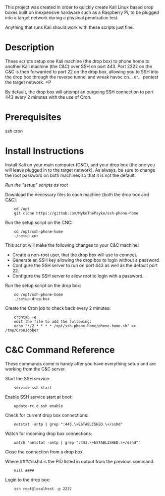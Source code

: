 This project was created in order to quickly create Kali Linux based drop boxes
built on inexpensive hardware such as a Raspberry Pi, to be plugged into a
target network during a physical penetration test.

Anything that runs Kali should work with these scripts just fine.


Description
===========
These scripts setup one Kali machine (the drop box) to phone home to another
Kali machine (the C&C) over SSH on port 443. Port 2222 on the C&C is then
forwarded to port 22 on the drop box, allowing you to SSH into the drop box 
through the reverse tunnel and wreak havoc on... er... pentest the target 
network. =P

By default, the drop box will attempt an outgoing SSH connection to port 443
every 2 minutes with the use of Cron.

Prerequisites
=============
ssh
cron

Install Instructions
====================
Install Kali on your main computer (C&C), and your drop box (the one you will
leave plugged in to the target network). As always, be sure to change the root
password on both machines so that it is not the default.

*Run the "setup" scripts as root*

Download the necessary files to each machine (both the drop box and C&C).

		cd /opt
		git clone https://github.com/MykoThePsyko/ssh-phone-home

Run the setup script on the CNC:
        
        cd /opt/ssh-phone-home
        ./setup-cnc

This script will make the following changes to your C&C machine:

* Create a non-root user, that the drop box will use to connect.
* Generate an SSH key allowing the drop box to login without a password.
* Configure the SSH server to run on port 443 as well as the default port 22.
* Configure the SSH server to allow root to login with a password.

Run the setup script on the drop box:
		
		cd /opt/ssh-phone-home
		./setup-drop-box

Create the Cron job to check back every 2 minutes:

		crontab -e
		edit the file to add the following: 
		echo "*/2 * * * * /opt/ssh-phone-home/phone-home.sh" >> /tmp/CronJobber


C&C Command Reference
=====================
These commands come in handy after you have everything setup and are
working from the C&C server.

Start the SSH service:

		service ssh start

Enable SSH service start at boot:

		update-rc.d ssh enable

Check for current drop box connections:

		netstat -antp | grep ":443.\+ESTABLISHED.\+/sshd"

Watch for incoming drop box connections:

		watch 'netstat -antp | grep ":443.\+ESTABLISHED.\+/sshd"'

Close the connection from a drop box.

Where ####/sshd is the PID listed in output from the previous command:

		kill ####

Login to the drop box:

		ssh root@localhost -p 2222


